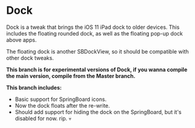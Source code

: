 # Dock
Dock is a tweak that brings the iOS 11 iPad dock to older devices. This includes the floating rounded dock, as well as the floating pop-up dock above apps.

The floating dock is another SBDockView, so it should be compatible with other dock tweaks.

**This branch is for experimental versions of Dock, if you wanna compile the main version, compile from the Master branch.**

**This branch includes:**
* Basic support for SpringBoard icons.
* Now the dock floats after the re-write.
* Should add support for hiding the dock on the SpringBoard, but it's disabled for now. rip. 💀
